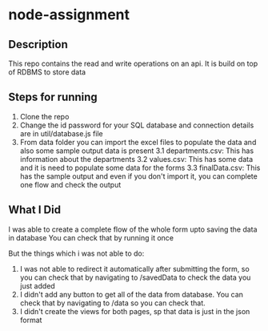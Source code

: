 # node-assignment

## Description

This repo contains the read and write operations on an api.
It is build on top of RDBMS to store data

## Steps for running

1. Clone the repo
2. Change the id password for your SQL database and connection details are in util/database.js file
3. From data folder you can import the excel files to populate the data and also some sample output data is present
  3.1 departments.csv: This has information about the departments
  3.2 values.csv: This has some data and it is need to populate some data for the forms
  3.3 finalData.csv: This has the sample output and even if you don't import it, you can complete one flow and check the output

## What I Did
I was able to create a complete flow of the whole form upto saving the data in database
You can check that by running it once

But the things which i was not able to do:
1. I was not able to redirect it automatically after submitting the form, so you can check that by navigating to /savedData to check the data you just added
2. I didn't add any button to get all of the data from database. You can check that by navigating to /data so you can check that.
3. I didn't create the views for both pages, sp that data is just in the json format
